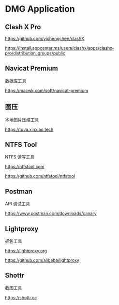 # DMG Application

## Clash X Pro

https://github.com/yichengchen/clashX

https://install.appcenter.ms/users/clashx/apps/clashx-pro/distribution_groups/public

## Navicat Premium

数据库工具

https://macwk.com/soft/navicat-premium

## 图压

本地图片压缩工具

https://tuya.xinxiao.tech

## NTFS Tool

NTFS 读写工具

https://ntfstool.com

https://github.com/ntfstool/ntfstool

## Postman

API 调试工具

https://www.postman.com/downloads/canary

## Lightproxy

抓包工具

https://lightproxy.org

https://github.com/alibaba/lightproxy

## Shottr

截图工具

https://shottr.cc

